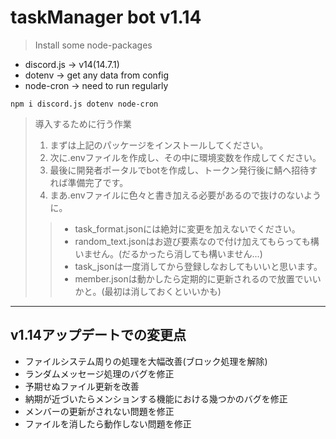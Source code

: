 # taskManager bot v1.14

> Install some node-packages

-   discord.js -> v14(14.7.1)
-   dotenv -> get any data from config
-   node-cron -> need to run regularly

```
npm i discord.js dotenv node-cron
```

> 導入するために行う作業
> 1. まずは上記のパッケージをインストールしてください。
> 2. 次に.envファイルを作成し、その中に環境変数を作成してください。
> 3. 最後に開発者ポータルでbotを作成し、トークン発行後に鯖へ招待すれば準備完了です。
> 4. まあ.envファイルに色々と書き加える必要があるので抜けのないように。
>
>> - task_format.jsonには絶対に変更を加えないでください。
>> - random_text.jsonはお遊び要素なので付け加えてもらっても構いません。(だるかったら消しても構いません...)
>> - task_jsonは一度消してから登録しなおしてもいいと思います。
>> - member.jsonは動かしたら定期的に更新されるので放置でいいかと。(最初は消しておくといいかも)
___
## v1.14アップデートでの変更点
- ファイルシステム周りの処理を大幅改善(ブロック処理を解除)
- ランダムメッセージ処理のバグを修正
- 予期せぬファイル更新を改善
- 納期が近づいたらメンションする機能における幾つかのバグを修正
- メンバーの更新がされない問題を修正
- ファイルを消したら動作しない問題を修正
